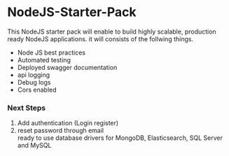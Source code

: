 # NodeJS-Starter-Pack
This NodeJS starter pack will enable to build highly scalable, production ready NodeJS applications. it will consists of the follwing things.

<ul>
  <li>Node JS best practices</li>
  <li>Automated testing</li>
  <li>Deployed swagger documentation</li>
  <li>api logging</li>
  <li>Debug logs</li>
  <li>Cors enabled</li>
</ul>
<h3>Next Steps</h3>
<ol>
  <li>Add authentication (Login register)</li>
  <li>reset password through email</li>
  <l1>ready to use database drivers for MongoDB, Elasticsearch, SQL Server and MySQL</li>
<ol>
